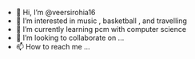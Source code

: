 - 👋 Hi, I’m @veersirohia16
- 👀 I’m interested in music , basketball , and travelling 
- 🌱 I’m currently learning pcm with computer science
- 💞️ I’m looking to collaborate on ...
- 📫 How to reach me ...

<!---
veersirohia16/veersirohia16 is a ✨ special ✨ repository because its `README.md` (this file) appears on your GitHub profile.
You can click the Preview link to take a look at your changes.
--->
